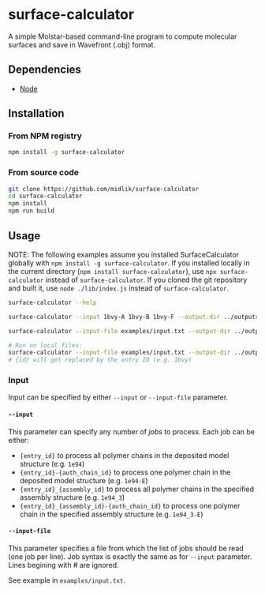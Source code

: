 # surface-calculator

A simple Molstar-based command-line program to compute molecular surfaces and save in Wavefront (.obj) format.

## Dependencies

- [Node](https://nodejs.org/)


## Installation

### From NPM registry

```sh
npm install -g surface-calculator
```

### From source code

```sh
git clone https://github.com/midlik/surface-calculator
cd surface-calculator
npm install
npm run build
```

## Usage

NOTE: The following examples assume you installed SurfaceCalculator globally with `npm install -g surface-calculator`. 
If you installed locally in the current directory (`npm install surface-calculator`), use `npx surface-calculator` instead of `surface-calculator`. 
If you cloned the git repository and built it, use `node ./lib/index.js` instead of `surface-calculator`.

```sh
surface-calculator --help

surface-calculator --input 1bvy-A 1bvy-B 1bvy-F --output-dir ../outputs/ --quality medium --probe 1.4

surface-calculator --input-file examples/input.txt --output-dir ../outputs/ --quality medium --probe 1.4

# Run on local files:
surface-calculator --input-file examples/input.txt --output-dir ../outputs/ --quality medium --probe 1.4 --source 'file:///wherever/you/have/your/data/{id}.cif'
# {id} will get replaced by the entry ID (e.g. 1bvy)
```

### Input

Input can be specified by either `--input` or `--input-file` parameter.

#### `--input`

This parameter can specify any number of *jobs* to process. 
Each job can be either:

- `{entry_id}` to process all polymer chains in the deposited model structure (e.g. `1e94`)
- `{entry_id}-{auth_chain_id}` to process one polymer chain in the deposited model structure (e.g. `1e94-E`)
- `{entry_id}_{assembly_id}` to process all polymer chains in the specified assembly structure (e.g. `1e94_3`)
- `{entry_id}_{assembly_id}-{auth_chain_id}` to process one polymer chain in the specified assembly structure (e.g. `1e94_3-E`)

#### `--input-file`

This parameter specifies a file from which the list of jobs should be read (one job per line). 
Job syntax is exactly the same as for `--input` parameter.
Lines begining with # are ignored.

See example in `examples/input.txt`.
